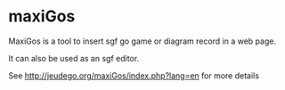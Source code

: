 # maxiGos

MaxiGos is a tool to insert sgf go game or diagram record in a web page.

It can also be used as an sgf editor.

See http://jeudego.org/maxiGos/index.php?lang=en for more details
